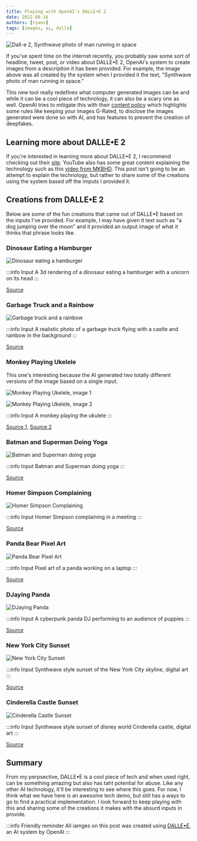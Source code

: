 ```yaml
---
title: Playing with OpenAI's DALLE•E 2
date: 2022-08-16
authors: [ryanv]
tags: [images, ai, dalle]
---
```


![Dall-e 2, Synthwave photo of man running in space](https://res.cloudinary.com/drvvky8r9/image/upload/v1660623252/dalle_aug22/DALL_E_2022-08-15_21.03.40_-_Synthwave_photo_of_man_running_in_space_kmp61r.jpg)

If you've spent time on the internet recently, you probably saw some sort of headline, tweet, post, or video about DALLE•E 2, OpenAI's system to create images from a description it has been provided. For example, the image above was all created by the system when I provided it the text, "Synthwave photo of man running in space."
<!-- truncate -->
This new tool really redefines what computer generated images can be and while it can be a cool piece of technology, it can also be a scary one as well. OpenAI tries to mitigate this with their [content policy](https://labs.openai.com/policies/content-policy) which highlights some rules like keeping your images G-Rated, to disclose the images generated were done so with AI, and has features to prevent the creation of deepfakes.

## Learning more about DALLE•E 2
If you're interested in learning more about DALLE•E 2, I recommend checking out their [site](https://openai.com/dall-e-2/). YouTube also has some great content explaining the technology such as this [video from MKBHD](https://www.youtube.com/watch?v=yCBEumeXY4A&t=595s). This post isn't going to be an attempt to explain the technology, but rather to share some of the creations using the system based off the imputs I provided it.

## Creations from DALLE•E 2
Below are some of the fun creations that came out of DALLE•E based on the inputs I've provided. For example, I may have given it text such as "a dog jumping over the moon" and it provided an output image of what it thinks that phrase looks like.

### Dinosaur Eating a Hamburger

![Dinosaur eating a hamburger](https://res.cloudinary.com/drvvky8r9/image/upload/v1660622970/dalle_aug22/DALL_E_2022-08-15_21.03.14_-_a_3d_rendering_of_a_dinosaur_eating_a_hamburger_with_a_unicorn_on_its_head_iyjk6z.jpg)

:::info Input
A 3d rendering of a dinosaur eating a hamburger with a unicorn on its head
:::

[Source](https://labs.openai.com/s/DAGP3k8RNqeIXSU37FerT3Af)

### Garbage Truck and a Rainbow

![Garbage truck and a rainbow](https://res.cloudinary.com/drvvky8r9/image/upload/v1660622962/dalle_aug22/DALL_E_2022-08-15_21.03.23_-_a_realistic_photo_of_a_garbage_truck_flying_with_a_castle_and_rainbow_in_the_background_o5vbqj.jpg)

:::info Input
A realistic photo of a garbage truck flying with a castle and rainbow in the background
:::

[Source](https://labs.openai.com/s/YcfDYByNC0wntvNPLcCkBl7U)

### Monkey Playing Ukelele
This one's interesting because the AI generated two totally different versions of the image based on a single input.

![Monkey Playing Ukelele, image 1](https://res.cloudinary.com/drvvky8r9/image/upload/v1660622954/dalle_aug22/DALL_E_2022-08-15_21.03.50_-_A_monkey_playing_the_ukulele_jy6ifm.jpg)

![Monkey Playing Ukelele, image 2](https://res.cloudinary.com/drvvky8r9/image/upload/v1660622995/dalle_aug22/DALL_E_2022-08-15_21.04.16_-_A_monkey_playing_the_ukulele_x9oou5.jpg)

:::info Input
A monkey playing the ukulele
:::

[Source 1](https://labs.openai.com/s/rCw0M2DELH0GWHM12anVVhZT), [Source 2](https://labs.openai.com/s/INC4mdzfAb5OE9vtLeT4DozT)

### Batman and Superman Doing Yoga

![Batman and Superman doing yoga](https://res.cloudinary.com/drvvky8r9/image/upload/v1660622954/dalle_aug22/DALL_E_2022-08-15_21.04.28_-_Batman_and_Superman_doing_yoga_km0pk5.jpg)

:::info Input
Batman and Superman doing yoga
:::

[Source](https://labs.openai.com/s/5UhkatwhWARQlrefHhaALYqP)

### Homer Simpson Complaining

![Homer Simpson Complaining](https://res.cloudinary.com/drvvky8r9/image/upload/v1660622962/dalle_aug22/DALL_E_2022-08-15_21.05.02_-_Homer_Simpson_complaining_in_a_meeting_dz3nuo.jpg)

:::info Input
Homer Simpson complaining in a meeting
:::

[Source](https://labs.openai.com/s/K4Rf4lRQFJHuXklEdg06wqJp)

### Panda Bear Pixel Art

![Panda Bear Pixel Art](https://res.cloudinary.com/drvvky8r9/image/upload/v1660622976/dalle_aug22/DALL_E_2022-08-15_21.05.59_-_Pixel_art_of_a_panda_working_on_a_laptop_w7aenh.jpg)

:::info Input
Pixel art of a panda working on a laptop
:::

[Source](https://labs.openai.com/s/UJJy5hY2sLuZsZPzvPXJpqC8)

### DJaying Panda

![DJaying Panda](https://res.cloudinary.com/drvvky8r9/image/upload/v1660622956/dalle_aug22/DALL_E_2022-08-15_21.07.27_-_A_cyberpunk_panda_DJ_performing_to_an_audience_of_puppies_xasao3.jpg)

:::info Input
A cyberpunk panda DJ performing to an audience of puppies
:::

[Source](https://labs.openai.com/s/xcn7Dx66uE6G4q3l2Oh9CBc7)

### New York City Sunset

![New York City Sunset](https://res.cloudinary.com/drvvky8r9/image/upload/v1660622990/dalle_aug22/DALL_E_2022-08-15_21.07.49_-_Synthwave_style_sunset_of_the_New_York_City_skyline_digital_art_ramumw.jpg)

:::info Input
Synthwave style sunset of the New York City skyline, digital art
:::

[Source](https://labs.openai.com/s/UoIu2S6ccEGzQ3YJHoT0sdjS)

### Cinderella Castle Sunset
![Cinderella Castle Sunset](https://res.cloudinary.com/drvvky8r9/image/upload/v1660622983/dalle_aug22/DALL_E_2022-08-15_21.08.11_-_Synthwave_style_sunset_of_disney_world_Cinderella_castle_digital_art_yt1rei.jpg)

:::info Input
Synthwave style sunset of disney world Cinderella castle, digital art
:::

[Source](https://labs.openai.com/s/zwNJTZCFPREsr7gwAzM3tEmU)

## Summary
From my perpsective, DALLE•E is a cool piece of tech and when used right, can be something amazing but also has taht potential for abuse. Like any other AI technology, it'll be interesting to see where this goes. For now, I think what we have here is an awesome tech demo, but still has a ways to go to find a practical implementation. I look forward to keep playing with this and sharing some of the creations it makes with the absurd inputs in provide.

:::info Friendly reminder
All iamges on this post was created using [DALLE•E](https://openai.com/dall-e-2/), an AI system by OpenAI
:::
